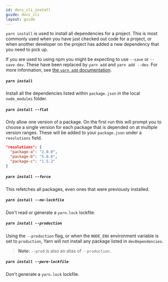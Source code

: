 ```yaml
---
id: docs_cli_install
guide: docs_cli
layout: guide
---
```


`yarn install` is used to install all dependencies for a project. This is most commonly used when you have just checked out code for a project, or when another developer on the project has added a new dependency that you need to pick up.

If you are used to using npm you might be expecting to use `--save` or
`--save-dev`. These have been replaced by `yarn add` and `yarn add --dev`. For more information, see [the `yarn add` documentation](/en/docs/cli/add).

##### `yarn install` <a class="toc" id="toc-command-yarn-install" href="#toc-command-yarn-install"></a>

Install all the dependencies listed within `package.json` in the local
`node_modules` folder.

##### `yarn install --flat` <a class="toc" id="toc-command-yarn-install-flat" href="#toc-command-yarn-install-flat"></a>

Only allow one version of a package. On the first run this will prompt you to
choose a single version for each package that is depended on at multiple
version ranges. These will be added to your `package.json` under a
`resolutions` field.

```json
"resolutions": {
  "package-a": "2.0.0",
  "package-b": "5.0.0",
  "package-c": "1.5.2"
}
```

##### `yarn install --force` <a class="toc" id="toc-command-yarn-install-force" href="#toc-command-yarn-install-force"></a>

This refetches all packages, even ones that were previously installed.

##### `yarn install --no-lockfile` <a class="toc" id="toc-command-yarn-install-no-lockfile" href="#toc-command-yarn-install-no-lockfile"></a>

Don't read or generate a `yarn.lock` lockfile.

##### `yarn install --production` <a class="toc" id="toc-command-yarn-install-production" href="#toc-command-yarn-install-production"></a>

Using the `--production` flag, or when the `NODE_ENV` environment variable is
set to `production`, Yarn will not install any package listed in
`devDependencies`.

> **Note:** `--prod` is also an alias of `--production`.

##### `yarn install --pure-lockfile` <a class="toc" id="toc-command-yarn-install-pure-lockfile" href="#toc-command-yarn-install-pure-lockfile"></a>

Don't generate a `yarn.lock` lockfile.
